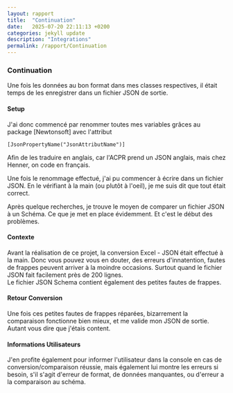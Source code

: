```yaml
---
layout: rapport
title:  "Continuation"
date:   2025-07-20 22:11:13 +0200
categories: jekyll update
description: "Integrations"
permalink: /rapport/Continuation
---
```


### Continuation

Une fois les données au bon format dans mes classes respectives, il était temps de les enregistrer dans un fichier JSON de sortie.

#### Setup

J'ai donc commencé par renommer toutes mes variables grâces au package [Newtonsoft] avec l'attribut 
```
[JsonPropertyName("JsonAttributName")]
```
Afin de les traduire en anglais, car l'ACPR prend un JSON anglais, mais chez Henner, on code en français.

Une fois le renommage effectué, j'ai pu commencer à écrire dans un fichier JSON. En le vérifiant à la main (ou plutôt à l'oeil), je me suis dit que tout était correct. 

Après quelque recherches, je trouve le moyen de comparer un fichier JSON à un Schéma. Ce que je met en place évidemment. Et c'est le début des problèmes.

#### Contexte

Avant la réalisation de ce projet, la conversion Excel - JSON était effectué à la main. Donc vous pouvez vous en douter, des erreurs d'innatention, fautes de frappes peuvent arriver à la moindre occasions. Surtout quand le fichier JSON fait facilement près de 200 lignes.\
Le fichier JSON Schema contient également des petites fautes de frappes.

#### Retour Conversion

Une fois ces petites fautes de frappes réparées, bizarrement la comparaison fonctionne bien mieux, et me valide mon JSON de sortie.
Autant vous dire que j'étais content.

#### Informations Utilisateurs

J'en profite également pour informer l'utilisateur dans la console en cas de conversion/comparaison réussie, mais également lui montre les erreurs si besoin, s'il s'agit d'erreur de format, de données manquantes, ou d'erreur a la comparaison au schéma.
